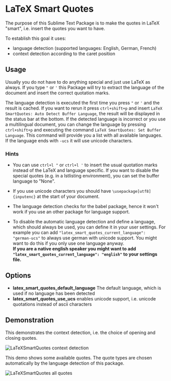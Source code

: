 # LaTeX Smart Quotes

The purpose of this Sublime Text Package is to make the quotes in LaTeX "smart", i.e. insert the quotes you want to have.

To establish this goal it uses:

- language detection (supported languages: English, German, French)
- context detection according to the caret position


## Usage

Usually you do not have to do anything special and just use LaTeX as always.
If you type `"` or `'` this Package will try to extract the language of the document and insert the correct quotation marks.

The language detection is executed the first time you press `"` or `'` and the result is cached.
If you want to rerun it press `ctrl+shift+p` and insert `LaTeX SmartQuotes: Auto Detect Buffer Language`, the result will be displayed in the status bar at the bottom.
If the detected language is incorrect or you use a multilingual document, you can change the language by pressing `ctrl+shift+p` and executing the command `LaTeX SmartQuotes: Set Buffer Language`. This command will provide you a list with all available languages. If the language ends with `-ucs` it will use unicode characters.

### Hints

- You can use `ctrl+l "` or `ctrl+l '` to insert the usual quotation marks instead of the LaTeX and language specific.
  If you want to disable the special quotes (e.g. in a lstlisting environment), you can set the buffer language to "None".

- If you use unicode characters you should have `\usepackage[utf8]{inputenc}` at the start of your document.

- The language detection checks for the babel package, hence it won't work if you use an other package for language support.

- To disable the automatic language detection and define a language, which should always be used, you can define it in your user settings. For example you can add `"latex_smart_quotes_current_language": "german-ucs"` to always use german with unicode support. You might want to do this if you only use one language anyway.<br>
  **If you are a native english speaker you might want to add `"latex_smart_quotes_current_language": "english"` to your settings file.**


## Options

- __latex_smart_quotes_default_language__ The default language, which is used if no language has been detected
- __latex_smart_quotes_use_ucs__ enables unicode support, i.e. unicode quotations instead of ascii characters


## Demonstration

This demonstrates the context detection, i.e. the choice of opening and closing quotes.

![LaTeXSmartQuotes context detection](https://cloud.githubusercontent.com/assets/12573621/9733030/9648d91e-5628-11e5-94c9-cf55cf51bdc6.gif)

This demo shows some available quotes. The quote types are chosen automatically by the language detection of this package.

![LaTeXSmartQuotes all quotes](https://cloud.githubusercontent.com/assets/12573621/9706476/4f9f1de0-54e6-11e5-8bfe-b4625c8e6c76.gif)
